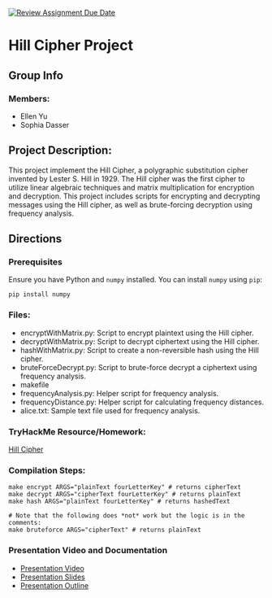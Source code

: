 [![Review Assignment Due Date](https://classroom.github.com/assets/deadline-readme-button-24ddc0f5d75046c5622901739e7c5dd533143b0c8e959d652212380cedb1ea36.svg)](https://classroom.github.com/a/ecp4su41)
# Hill Cipher Project

## Group Info
### Members:
- Ellen Yu
- Sophia Dasser

## Project Description:

This project implement the Hill Cipher, a polygraphic substitution cipher invented by Lester S. Hill in 1929. The Hill cipher was the first cipher to utilize linear algebraic techniques and matrix multiplication for encryption and decryption. This project includes scripts for encrypting and decrypting messages using the Hill cipher, as well as brute-forcing decryption using frequency analysis.


## Directions

### Prerequisites
Ensure you have Python and `numpy` installed. You can install `numpy` using `pip`:

```
pip install numpy
```

### Files:
* encryptWithMatrix.py: Script to encrypt plaintext using the Hill cipher.
* decryptWithMatrix.py: Script to decrypt ciphertext using the Hill cipher.
* hashWithMatrix.py: Script to create a non-reversible hash using the Hill cipher.
* bruteForceDecrypt.py: Script to brute-force decrypt a ciphertext using frequency analysis.
* makefile
* frequencyAnalysis.py: Helper script for frequency analysis.
* frequencyDistance.py: Helper script for calculating frequency distances.
* alice.txt: Sample text file used for frequency analysis.

### TryHackMe Resource/Homework:
[Hill Cipher](https://tryhackme.com/jr/hillcipher) 

### Compilation Steps:

```
make encrypt ARGS="plainText fourLetterKey" # returns cipherText
make decrypt ARGS="cipherText fourLetterKey" # returns plainText
make hash ARGS="plainText fourLetterKey" # returns hashedText

# Note that the following does *not* work but the logic is in the comments:
make bruteforce ARGS="cipherText" # returns plainText 

```

### Presentation Video and Documentation
* [Presentation Video](google.com) 
* [Presentation Slides](https://drive.google.com/file/d/1zyEIDTR-1Yvs42OJqPmAcmtStb4c8B05/view?usp=sharing)
* [Presentation Outline](https://drive.google.com/file/d/1Zs2RpToGa_eoJB-ugvRAU3V7CHzgLuqx/view?usp=sharing)

